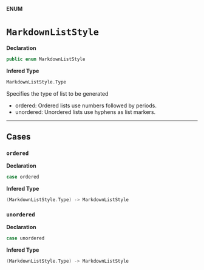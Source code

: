 **ENUM**
# `MarkdownListStyle`

**Declaration**
```swift
public enum MarkdownListStyle
```

**Infered Type**
```swift
MarkdownListStyle.Type
```

Specifies the type of list to be generated

- ordered: Ordered lists use numbers followed by periods.
- unordered: Unordered lists use hyphens as list markers.

--------------------

## Cases
### `ordered`

**Declaration**
```swift
case ordered
```

**Infered Type**
```swift
(MarkdownListStyle.Type) -> MarkdownListStyle
```



### `unordered`

**Declaration**
```swift
case unordered
```

**Infered Type**
```swift
(MarkdownListStyle.Type) -> MarkdownListStyle
```





